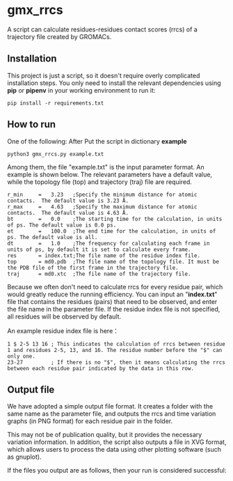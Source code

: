 # gmx_rrcs
A script can calculate residues-residues contact scores (rrcs) of a trajectory file created by GROMACs.

## Installation

This project is just a script, so it doesn't require overly complicated installation steps. You only need to install the relevant dependencies using **pip** or **pipenv** in your working environment to run it:

```
pip install -r requirements.txt
```

## How to run

One of the following:
After Put the script in dictionary **example**

```
python3 gmx_rrcs.py example.txt
```

Among them, the file "example.txt" is the input parameter format. An example is shown below. The relevant parameters have a default value, while the topology file (top) and trajectory (traj) file are required.

```
r_min     =   3.23   ;Specify the minimum distance for atomic contacts.  The default value is 3.23 Å.
r_max     =   4.63   ;Specify the maximum distance for atomic contacts.  The default value is 4.63 Å.
bt        =   0.0    ;The starting time for the calculation, in units of ps. The default value is 0.0 ps.
et        =   100.0  ;The end time for the calculation, in units of ps. The default value is all.
dt        =   1.0    ;The frequency for calculating each frame in units of ps, by default it is set to calculate every frame.
res       = index.txt;The file name of the residue index file.
top       = md0.pdb  ;The file name of the topology file. It must be the PDB file of the first frame in the trajectory file.
traj      = md0.xtc  ;The file name of the trajectory file.
```

Because we often don't need to calculate rrcs for every residue pair, which would greatly reduce the running efficiency. You can input an "**index.txt**" file that contains the residues (pairs) that need to be observed, and enter the file name in the parameter file. If the residue index file is not specified, all residues will be observed by default.

An example residue index file is here：

```
1 $ 2-5 13 16 ; This indicates the calculation of rrcs between residue 1 and residues 2-5, 13, and 16. The residue number before the "$" can only one.
23-27         ; If there is no "$", then it means calculating the rrcs between each residue pair indicated by the data in this row.
```



## Output file

We have adopted a simple output file format. It creates a folder with the same name as the parameter file, and outputs the rrcs and time variation graphs (in PNG format) for each residue pair in the folder. 

This may not be of publication quality, but it provides the necessary variation information. In addition, the script also outputs a file in XVG format, which allows users to process the data using other plotting software (such as gnuplot).

If the files you output are as follows, then your run is considered successful:

